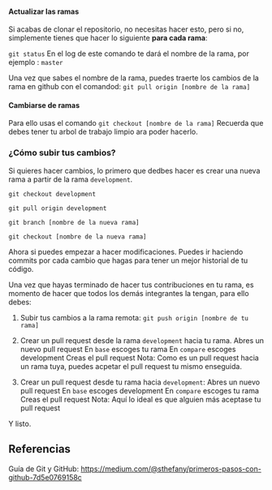 #### Actualizar las ramas
Si acabas de clonar el repositorio, no necesitas hacer esto, pero si no, simplemente tienes que hacer lo siguiente **para cada rama**:

`git status` En el log de este comando te dará el nombre de la rama, por ejemplo : `master`

Una vez que sabes el nombre de la rama, puedes traerte los cambios de la rama en github con el comandod:
`git pull origin [nombre de la rama]`

#### Cambiarse de ramas
Para ello usas el comando
`git checkout [nombre de la rama]`
Recuerda que debes tener tu arbol de trabajo limpio ara poder hacerlo.

### ¿Cómo subir tus cambios?
Si quieres hacer cambios, lo primero que dedbes hacer es crear una nueva rama a partir de la rama `development`. 

`git checkout development`

`git pull origin development`

`git branch [nombre de la nueva rama]`

`git checkout [nombre de la nueva rama]`

Ahora si puedes empezar a hacer modificaciones. Puedes ir haciendo commits por cada cambio que hagas para tener un mejor historial de tu código.

Una vez que hayas terminado de hacer tus contribuciones en tu rama, es momento de hacer que todos los demás integrantes la tengan, para ello debes:

1. Subir tus cambios a la rama remota:
`git push origin [nombre de tu rama]`

2. Crear un pull request desde la rama `development` hacia tu rama.
	Abres un nuevo pull request
	En `base` escoges tu rama
	En `compare` escoges development
	Creas el pull request
Nota: Como es un pull request hacia un rama tuya, puedes acpetar el pull request tu mismo enseguida.

3. Crear un pull request desde tu rama hacia `development`:
	Abres un nuevo pull request
	En `base` escoges development
	En `compare` escoges tu rama
	Creas el pull request
Nota: Aquí lo ideal es que alguien más aceptase tu pull request

Y listo. 

## Referencias
Guía de Git y GitHub: https://medium.com/@sthefany/primeros-pasos-con-github-7d5e0769158c
